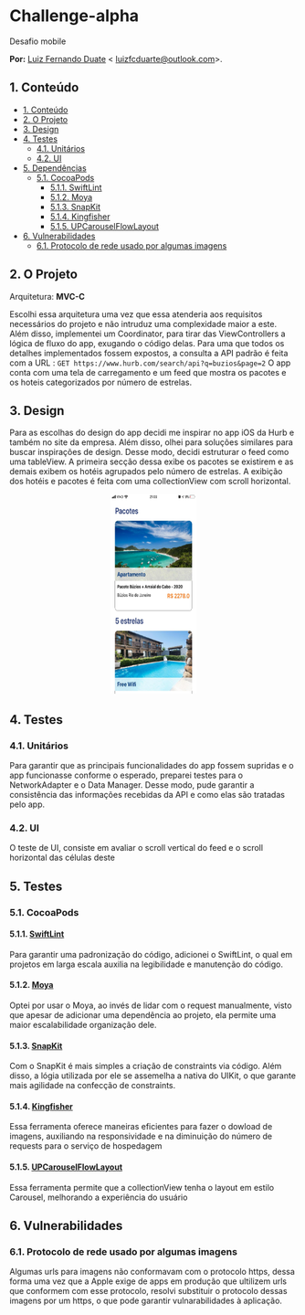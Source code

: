 # Challenge-alpha
Desafio mobile

**Por:** [Luiz Fernando Duate](https://github.com/LuizFCDuarte) < luizfcduarte@outlook.com>.

## 1. Conteúdo

- [1. Conteúdo](#1-conteúdo)
- [2. O Projeto](#2-o-projeto)
- [3. Design](#3-design)
- [4. Testes](#4-testes)
    - [4.1. Unitários](#41-unitários)
    - [4.2. UI](#42-ui)
- [5. Dependências](#5-dependências)
    - [5.1. CocoaPods](#51-cocoapods)
        - [5.1.1. SwiftLint](#511-swiftlint)
        - [5.1.2. Moya](#512-moya)
        - [5.1.3. SnapKit](#513-snapkit)
        - [5.1.4. Kingfisher](#514-kingfisher)
        - [5.1.5. UPCarouselFlowLayout](#514-upcarouselflowlayout)
- [6. Vulnerabilidades](#6-vulnerabilidades)
    - [6.1. Protocolo de rede usado por algumas imagens](#61-protocolo-de-rede-usado-por-algumas-imagens)

## 2. O Projeto 
Arquitetura: **MVC-C**  

Escolhi essa arquitetura uma vez que essa atenderia aos requisitos necessários do projeto e não intruduz uma complexidade maior a este. Além disso, implementei um Coordinator, para tirar das ViewControllers a lógica de fluxo do app, exugando o código delas.
Para uma que todos os detalhes implementados fossem expostos, a consulta a API padrão é feita com a URL :
`GET https://www.hurb.com/search/api?q=buzios&page=2`
O app conta com uma tela de carregamento e um feed que mostra os pacotes e os hoteis categorizados por número de estrelas.

## 3. Design

Para as escolhas do design do app decidi me inspirar no app iOS da Hurb e também no site da empresa. Além disso, olhei para soluções similares para buscar inspirações de design. 
Desse modo, decidi estruturar o feed como uma tableView. A primeira secção dessa exibe os pacotes se existirem e as demais exibem os hotéis agrupados pelo número de estrelas. A exibição dos hotéis e pacotes é feita com uma collectionView com scroll horizontal.

<p align="center">
    <img src="AppDesign/appDemo.png" width="150" height="350" alt="appDemo" />
</p>

## 4. Testes

### 4.1. Unitários

Para garantir que as principais funcionalidades do app fossem supridas e o app funcionasse conforme o esperado, preparei testes para o NetworkAdapter e o Data Manager. Desse modo, pude garantir a consistência das informações recebidas da API e como elas são tratadas pelo app. 

### 4.2. UI

O teste de UI, consiste em avaliar o scroll vertical do feed e o scroll horizontal das células deste

## 5. Testes

### 5.1. CocoaPods

#### 5.1.1. [SwiftLint](https://github.com/realm/SwiftLint)
Para garantir uma padronização do código, adicionei o SwiftLint, o qual em projetos em larga escala auxilia na legibilidade e manutenção do código.

#### 5.1.2. [Moya](https://github.com/Moya/Moya)
Optei por usar o Moya, ao invés de lidar com o request manualmente, visto que apesar de adicionar uma dependência ao projeto, ela permite uma maior escalabilidade  organização dele.

#### 5.1.3. [SnapKit](https://github.com/SnapKit/SnapKit)
Com o SnapKit é mais simples a criação de constraints via código. Além disso, a lógia utilizada por ele se assemelha a nativa do UIKit, o que garante mais agilidade na confecção de constraints.

#### 5.1.4. [Kingfisher](https://github.com/SnapKit/Kingfisher)
Essa ferramenta oferece maneiras eficientes para fazer o dowload de imagens, auxiliando na responsividade e na diminuição do número de requests para o serviço de hospedagem

#### 5.1.5. [UPCarouselFlowLayout](https://github.com/ink-spot/UPCarouselFlowLayout)
Essa ferramenta permite que a collectionView tenha o layout em estilo Carousel, melhorando a experiência do usuário

## 6. Vulnerabilidades 

### 6.1. Protocolo de rede usado por algumas imagens
Algumas urls para imagens não conformavam com o protocolo https, dessa forma uma vez que a Apple exige de apps em produção que ultilizem urls que conformem com esse protocolo, resolvi substituir o protocolo dessas imagens por um https, o que pode garantir vulnarabilidades à aplicação. 


